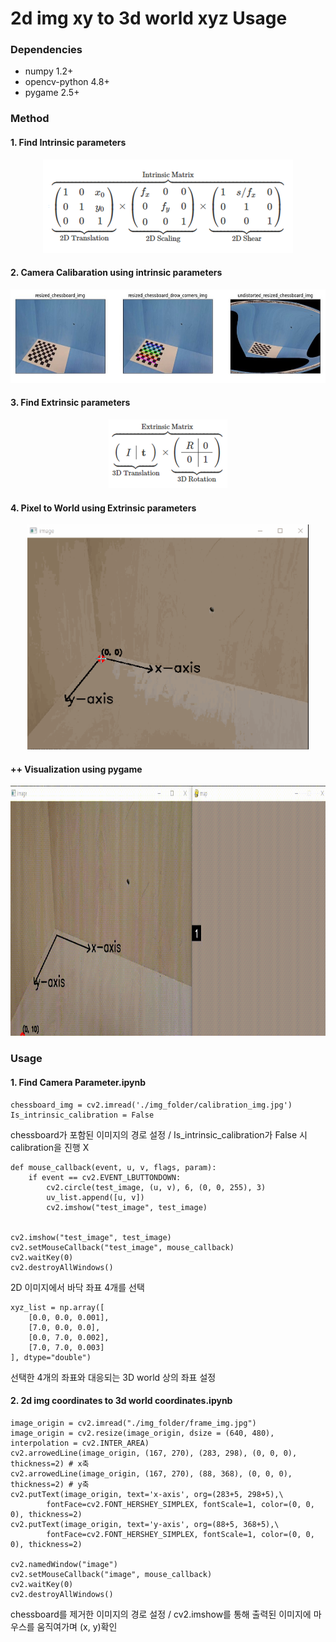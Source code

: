 # 2d img xy to 3d world xyz Usage

### Dependencies
- numpy 1.2+
- opencv-python 4.8+
- pygame 2.5+

### Method
#### 1. Find Intrinsic parameters
<p align="center">
  <img src="./results/intrinsic.png" width="400" height="150"/>
</p>

#### 2. Camera Calibaration using intrinsic parameters
<p align="center">
  <img src="./results/result1.jpg" width="600" height="150"/>
</p>

#### 3. Find Extrinsic parameters
<p align="center">
  <img src="./results/extrinsic.png" width="190" height="110"/>
</p>

#### 4. Pixel to World using Extrinsic parameters
<p align="center">
  <img src="./results/out.gif" width="450" height="360"/>
</p>

#### ++ Visualization using pygame
<p align="center">
  <img src="./results/game.gif" width="800" height="400"/>
</p>

### Usage
#### 1. Find Camera Parameter.ipynb
~~~
chessboard_img = cv2.imread('./img_folder/calibration_img.jpg')
Is_intrinsic_calibration = False
~~~
chessboard가 포함된 이미지의 경로 설정 / Is_intrinsic_calibration가 False 시 calibration을 진행 X

~~~
def mouse_callback(event, u, v, flags, param):
    if event == cv2.EVENT_LBUTTONDOWN:
        cv2.circle(test_image, (u, v), 6, (0, 0, 255), 3)
        uv_list.append([u, v])
        cv2.imshow("test_image", test_image)
        

cv2.imshow("test_image", test_image)
cv2.setMouseCallback("test_image", mouse_callback)
cv2.waitKey(0)
cv2.destroyAllWindows()
~~~
2D 이미지에서 바닥 좌표 4개를 선택

~~~
xyz_list = np.array([
    [0.0, 0.0, 0.001],
    [7.0, 0.0, 0.0],
    [0.0, 7.0, 0.002],
    [7.0, 7.0, 0.003]
], dtype="double")
~~~
선택한 4개의 좌표와 대응되는 3D world 상의 좌표 설정

#### 2. 2d img coordinates to 3d world coordinates.ipynb
~~~
image_origin = cv2.imread("./img_folder/frame_img.jpg")
image_origin = cv2.resize(image_origin, dsize = (640, 480), interpolation = cv2.INTER_AREA)
cv2.arrowedLine(image_origin, (167, 270), (283, 298), (0, 0, 0), thickness=2) # x축
cv2.arrowedLine(image_origin, (167, 270), (88, 368), (0, 0, 0), thickness=2) # y축
cv2.putText(image_origin, text='x-axis', org=(283+5, 298+5),\
        fontFace=cv2.FONT_HERSHEY_SIMPLEX, fontScale=1, color=(0, 0, 0), thickness=2)
cv2.putText(image_origin, text='y-axis', org=(88+5, 368+5),\
        fontFace=cv2.FONT_HERSHEY_SIMPLEX, fontScale=1, color=(0, 0, 0), thickness=2)

cv2.namedWindow("image")
cv2.setMouseCallback("image", mouse_callback)
cv2.waitKey(0)
cv2.destroyAllWindows()
~~~
chessboard를 제거한 이미지의 경로 설정 / cv2.imshow를 통해 출력된 이미지에 마우스를 움직여가며 (x, y)확인
